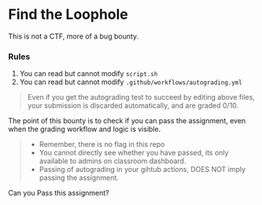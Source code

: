 # Find the Loophole 

This is not a CTF, more of a bug bounty.

### Rules
1. You can read but cannot modify `script.sh`
2. You can read but cannot modify `.github/workflows/autograding.yml`

> Even if you get the autograding test to succeed by editing above files, your submission is discarded automatically, and are graded 0/10.

The point of this bounty is to check if you can pass the assignment, even when the grading workflow and logic is visible.

> - Remember, there is no flag in this repo
> - You cannot directly see whether you have passed, its only available to admins on classroom dashboard.
> - Passing of autograding in your gihtub actions, DOES NOT imply passing the assignment.

Can you Pass this assignment?
